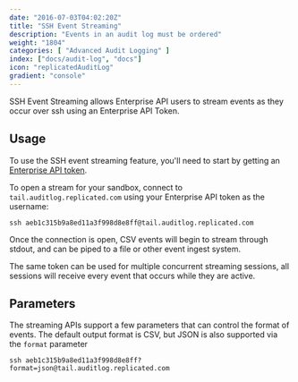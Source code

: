 ```yaml
---
date: "2016-07-03T04:02:20Z"
title: "SSH Event Streaming"
description: "Events in an audit log must be ordered"
weight: "1804"
categories: [ "Advanced Audit Logging" ]
index: ["docs/audit-log", "docs"]
icon: "replicatedAuditLog"
gradient: "console"
---
```


SSH Event Streaming allows Enterprise API users to stream events as they occur over ssh using an Enterprise API Token.


## Usage

To use the SSH event streaming feature, you'll need to start by getting an [Enterprise API token](/docs/audit-log/apis/enterprise-api#getting-an-enterprise-api-token).

To open a stream for your sandbox, connect to `tail.auditlog.replicated.com` using your Enterprise API token as the username:

```
ssh aeb1c315b9a8ed11a3f998d8e8ff@tail.auditlog.replicated.com
```

Once the connection is open, CSV events will begin to stream through stdout, and can be piped to a file or other event ingest system.

The same token can be used for multiple concurrent streaming sessions, all sessions will receive every event that occurs while they are active.

## Parameters

The streaming APIs support a few parameters that can control the format of events. The default output format is CSV, but JSON is also supported via the `format` parameter

```
ssh aeb1c315b9a8ed11a3f998d8e8ff?format=json@tail.auditlog.replicated.com
```
